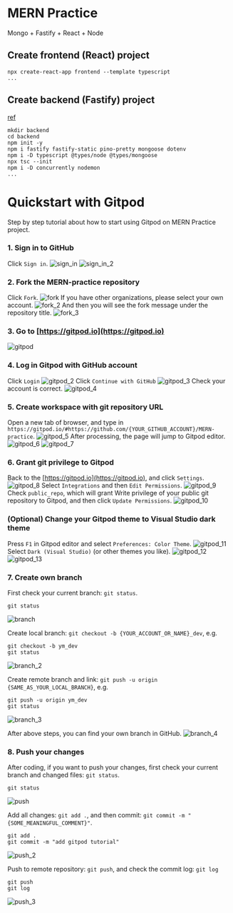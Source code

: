 # MERN Practice

Mongo + Fastify + React + Node

## Create frontend (React) project

```
npx create-react-app frontend --template typescript
...
```

## Create backend (Fastify) project

[ref](https://www.fastify.io/docs/latest/TypeScript/)

```
mkdir backend
cd backend
npm init -y
npm i fastify fastify-static pino-pretty mongoose dotenv
npm i -D typescript @types/node @types/mongoose
npx tsc --init
npm i -D concurrently nodemon
...
```

# Quickstart with Gitpod

Step by step tutorial about how to start using Gitpod on MERN Practice project.

### 1. Sign in to GitHub
Click `Sign in`.
![sign_in](img/sign_in.png)
![sign_in_2](img/sign_in_2.png)

### 2. Fork the MERN-practice repository
Click `Fork`.
![fork](img/fork.png)
If you have other organizations, please select your own account.
![fork_2](img/fork_2.png)
And then you will see the fork message under the repository title.
![fork_3](img/fork_3.png)

### 3. Go to [https://gitpod.io](https://gitpod.io)
![gitpod](img/gitpod.png)

### 4. Log in Gitpod with GitHub account
Click `Login`
![gitpod_2](img/gitpod_2.png)
Click `Continue with GitHub`
![gitpod_3](img/gitpod_3.png)
Check your account is correct.
![gitpod_4](img/gitpod_4.png)

### 5. Create workspace with git repository URL
Open a new tab of browser, and type in `https://gitpod.io/#https://github.com/{YOUR_GITHUB_ACCOUNT}/MERN-practice`.
![gitpod_5](img/gitpod_5.png)
After processing, the page will jump to Gitpod editor.
![gitpod_6](img/gitpod_6.png)
![gitpod_7](img/gitpod_7.png)


### 6. Grant git privilege to Gitpod
Back to the [https://gitpod.io](https://gitpod.io), and click `Settings`.
![gitpod_8](img/gitpod_8.png)
Select `Integrations` and then `Edit Permissions`.
![gitpod_9](img/gitpod_9.png)
Check `public_repo`, which will grant Write privilege of your public git repository to Gitpod, and then click `Update Permissions`.
![gitpod_10](img/gitpod_10.png)

### (Optional) Change your Gitpod theme to Visual Studio dark theme
Press `F1` in Gitpod editor and select `Preferences: Color Theme`.
![gitpod_11](img/gitpod_11.png)
Select `Dark (Visual Studio)` (or other themes you like).
![gitpod_12](img/gitpod_12.png)
![gitpod_13](img/gitpod_13.png)

### 7. Create own branch
First check your current branch: `git status`.
```console
git status
```
![branch](img/branch.png)

Create local branch: `git checkout -b {YOUR_ACCOUNT_OR_NAME}_dev`, e.g.
```console
git checkout -b ym_dev
git status
```
![branch_2](img/branch_2.png)

Create remote branch and link: `git push -u origin {SAME_AS_YOUR_LOCAL_BRANCH}`, e.g.
```console
git push -u origin ym_dev
git status
```
![branch_3](img/branch_3.png)

After above steps, you can find your own branch in GitHub.
![branch_4](img/branch_4.png)

### 8. Push your changes
After coding, if you want to push your changes, first check your current branch and changed files: `git status`.
```console
git status
```
![push](img/push.png)

Add all changes: `git add .`, and then commit: `git commit -m "{SOME_MEANINGFUL_COMMENT}"`.
```console
git add .
git commit -m "add gitpod tutorial"
```
![push_2](img/push_2.png)

Push to remote repository: `git push`, and check the commit log: `git log`
```console
git push
git log
```
![push_3](img/push_3.png)
